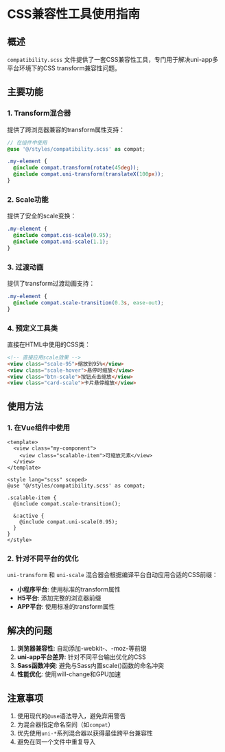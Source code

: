 # CSS兼容性工具使用指南

## 概述

`compatibility.scss` 文件提供了一套CSS兼容性工具，专门用于解决uni-app多平台环境下的CSS transform兼容性问题。

## 主要功能

### 1. Transform混合器
提供了跨浏览器兼容的transform属性支持：

```scss
// 在组件中使用
@use '@/styles/compatibility.scss' as compat;

.my-element {
  @include compat.transform(rotate(45deg));
  @include compat.uni-transform(translateX(100px));
}
```

### 2. Scale功能
提供了安全的scale变换：

```scss
.my-element {
  @include compat.css-scale(0.95);
  @include compat.uni-scale(1.1);
}
```

### 3. 过渡动画
提供了transform过渡动画支持：

```scss
.my-element {
  @include compat.scale-transition(0.3s, ease-out);
}
```

### 4. 预定义工具类
直接在HTML中使用的CSS类：

```html
<!-- 直接应用scale效果 -->
<view class="scale-95">缩放到95%</view>
<view class="scale-hover">悬停时缩放</view>
<view class="btn-scale">按钮点击缩放</view>
<view class="card-scale">卡片悬停缩放</view>
```

## 使用方法

### 1. 在Vue组件中使用

```vue
<template>
  <view class="my-component">
    <view class="scalable-item">可缩放元素</view>
  </view>
</template>

<style lang="scss" scoped>
@use '@/styles/compatibility.scss' as compat;

.scalable-item {
  @include compat.scale-transition();
  
  &:active {
    @include compat.uni-scale(0.95);
  }
}
</style>
```

### 2. 针对不同平台的优化

`uni-transform` 和 `uni-scale` 混合器会根据编译平台自动应用合适的CSS前缀：

- **小程序平台**: 使用标准的transform属性
- **H5平台**: 添加完整的浏览器前缀
- **APP平台**: 使用标准的transform属性

## 解决的问题

1. **浏览器兼容性**: 自动添加-webkit-、-moz-等前缀
2. **uni-app平台差异**: 针对不同平台输出优化的CSS
3. **Sass函数冲突**: 避免与Sass内置scale()函数的命名冲突
4. **性能优化**: 使用will-change和GPU加速

## 注意事项

1. 使用现代的`@use`语法导入，避免弃用警告
2. 为混合器指定命名空间（如`compat`）
3. 优先使用`uni-*`系列混合器以获得最佳跨平台兼容性
4. 避免在同一个文件中重复导入 